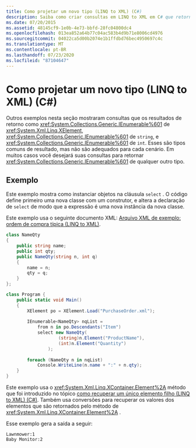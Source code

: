 ```yaml
---
title: Como projetar um novo tipo (LINQ to XML) (C#)
description: Saiba como criar consultas em LINQ to XML em C# que retornam IEnumerable <T> de tipos, além de XElement, String ou int, que são descritas em outros exemplos.
ms.date: 07/20/2015
ms.assetid: 48145cf9-1e0b-4e73-bbfd-28fc04800dc4
ms.openlocfilehash: 013ea852a64b77c04ac583b4d9b71e8006cd4976
ms.sourcegitcommit: 04022ca5d00b2074e1b1ffdbd76bec4950697c4c
ms.translationtype: MT
ms.contentlocale: pt-BR
ms.lasthandoff: 07/23/2020
ms.locfileid: "87104647"
---
```

# <a name="how-to-project-a-new-type-linq-to-xml-c"></a>Como projetar um novo tipo (LINQ to XML) (C#)

Outros exemplos nesta seção mostraram consultas que os resultados de retorno como <xref:System.Collections.Generic.IEnumerable%601> de <xref:System.Xml.Linq.XElement>, <xref:System.Collections.Generic.IEnumerable%601> de `string`, e <xref:System.Collections.Generic.IEnumerable%601> de `int`. Esses são tipos comuns de resultado, mas não são adequados para cada cenário. Em muitos casos você desejará suas consultas para retornar <xref:System.Collections.Generic.IEnumerable%601> de qualquer outro tipo.

## <a name="example"></a>Exemplo

Este exemplo mostra como instanciar objetos na cláusula `select` . O código define primeiro uma nova classe com um construtor, e altera a declaração de `select` de modo que a expressão é uma nova instância da nova classe.

Este exemplo usa o seguinte documento XML: [Arquivo XML de exemplo: ordem de compra típica (LINQ to XML)](./sample-xml-file-typical-purchase-order-linq-to-xml-1.md).

```csharp
class NameQty
{
    public string name;
    public int qty;
    public NameQty(string n, int q)
    {
        name = n;
        qty = q;
    }
};

class Program {
    public static void Main()
    {
        XElement po = XElement.Load("PurchaseOrder.xml");
  
        IEnumerable<NameQty> nqList =
            from n in po.Descendants("Item")
            select new NameQty(
                    (string)n.Element("ProductName"),
                    (int)n.Element("Quantity")
                );
  
        foreach (NameQty n in nqList)
            Console.WriteLine(n.name + ":" + n.qty);
    }
}
```

Este exemplo usa o <xref:System.Xml.Linq.XContainer.Element%2A> método que foi introduzido no tópico [como recuperar um único elemento filho (LINQ to XML) (C#)](how-to-retrieve-a-single-child-element-linq-to-xml.md). Também usa conversões para recuperar os valores dos elementos que são retornados pelo método de <xref:System.Xml.Linq.XContainer.Element%2A> .  

Esse exemplo gera a saída a seguir:

```output
Lawnmower:1
Baby Monitor:2
```
